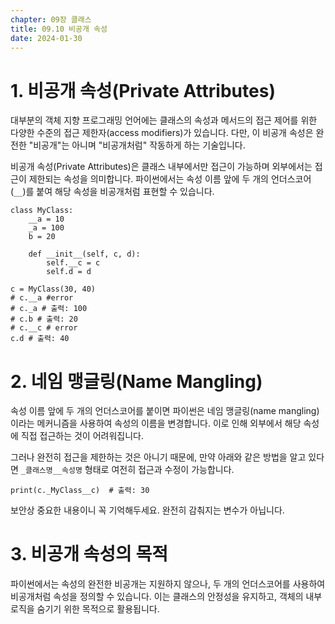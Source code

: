 ```yaml
---
chapter: 09장 클래스
title: 09.10 비공개 속성
date: 2024-01-30
---
```


# 1. 비공개 속성(Private Attributes)

대부분의 객체 지향 프로그래밍 언어에는 클래스의 속성과 메서드의 접근 제어를 위한 다양한 수준의 접근 제한자(access modifiers)가 있습니다. 다만, 이 비공개 속성은 완전한 "비공개"는 아니며 "비공개처럼" 작동하게 하는 기술입니다.

비공개 속성(Private Attributes)은 클래스 내부에서만 접근이 가능하며 외부에서는 접근이 제한되는 속성을 의미합니다. 파이썬에서는 속성 이름 앞에 두 개의 언더스코어(`__`)를 붙여 해당 속성을 비공개처럼 표현할 수 있습니다.

```python-exec
class MyClass:
    __a = 10
    _a = 100
    b = 20

    def __init__(self, c, d):
        self.__c = c
        self.d = d

c = MyClass(30, 40)
# c.__a #error
# c._a # 출력: 100
# c.b # 출력: 20
# c.__c # error
c.d # 출력: 40
```

# 2. 네임 맹글링(Name Mangling)

속성 이름 앞에 두 개의 언더스코어를 붙이면 파이썬은 네임 맹글링(name mangling)이라는 메커니즘을 사용하여 속성의 이름을 변경합니다. 이로 인해 외부에서 해당 속성에 직접 접근하는 것이 어려워집니다.

그러나 완전히 접근을 제한하는 것은 아니기 때문에, 만약 아래와 같은 방법을 알고 있다면 `_클래스명__속성명` 형태로 여전히 접근과 수정이 가능합니다.

```python-exec
print(c._MyClass__c)  # 출력: 30
```

보안상 중요한 내용이니 꼭 기억해두세요. 완전히 감춰지는 변수가 아닙니다.

# 3. 비공개 속성의 목적

파이썬에서는 속성의 완전한 비공개는 지원하지 않으나, 두 개의 언더스코어를 사용하여 비공개처럼 속성을 정의할 수 있습니다. 이는 클래스의 안정성을 유지하고, 객체의 내부 로직을 숨기기 위한 목적으로 활용됩니다.
